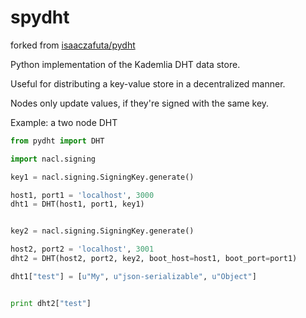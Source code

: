 spydht
==========

forked from [isaaczafuta/pydht](https://github.com/isaaczafuta/pydht)


Python implementation of the Kademlia DHT data store.

Useful for distributing a key-value store in a decentralized manner.

Nodes only update values, if they're signed with the same key.

Example: a two node DHT

```python
from pydht import DHT

import nacl.signing

key1 = nacl.signing.SigningKey.generate()

host1, port1 = 'localhost', 3000
dht1 = DHT(host1, port1, key1)


key2 = nacl.signing.SigningKey.generate()

host2, port2 = 'localhost', 3001
dht2 = DHT(host2, port2, key2, boot_host=host1, boot_port=port1)

dht1["test"] = [u"My", u"json-serializable", u"Object"]


print dht2["test"]
```
